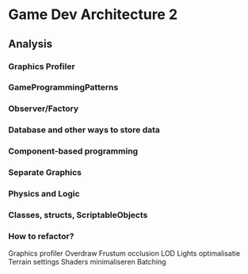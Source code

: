 # Game Dev Architecture 2

## Analysis
### Graphics Profiler
### GameProgrammingPatterns
### Observer/Factory
### Database and other ways to store data
### Component-based programming
### Separate Graphics
### Physics and Logic
### Classes, structs, ScriptableObjects
### How to refactor?


Graphics profiler
Overdraw
Frustum occlusion
LOD
Lights optimalisatie
Terrain settings
Shaders minimaliseren
Batching
